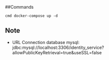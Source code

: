 ##Commands

``cmd
    docker-compose up -d
``

## Note
- URL Connection database mysql:
  jdbc:mysql://localhost:3306/identity_service?allowPublicKeyRetrieval=true&useSSL=false